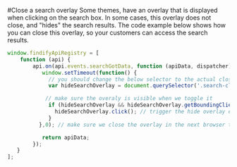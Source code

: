 #Close a search overlay
Some themes, have an overlay that is displayed when clicking on the search box. In some cases, this overlay does not close, and "hides" the search results.
The code example below shows how you can close this overlay, so your customers can access the search results.

```javascript
window.findifyApiRegistry = [
    function (api) {
        api.on(api.events.searchGotData, function (apiData, dispatcher) {
           window.setTimeout(function() {
             // you should change the below selector to the actual close trigger of the search overlay
             var hideSearchOverlay = document.querySelector('.search-close');

            // make sure the overaly is visible when we toggle it
             if (hideSearchOverlay && hideSearchOverlay.getBoundingClientRect().bottom!==0) { 
               hideSearchOverlay.click(); // trigger the hide overlay event
             }
          },0); // make sure we close the overlay in the next browser tick, so it doesn't re-render 

           return apiData;
        });
   }
];
```
